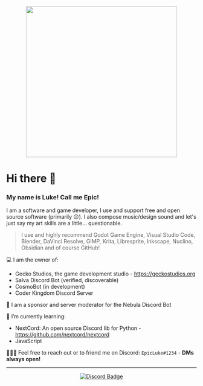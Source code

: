 <div id="header" align="center">
  <img src="https://media.giphy.com/media/ule4vhcY1xEKQ/giphy.gif" width="400"/>
</div>


# Hi there 👋
### My name is Luke! Call me Epic!


I am a software and game developer, I use and support free and open source software (primarily 😉).
I also compose music/design sound and let's just say my art skills are a little... questionable.


> I use and highly recommend Godot Game Engine, Visual Studio Code, Blender, DaVinci Resolve,
GIMP, Krita, Libresprite, Inkscape, Nuclino, Obsidian and of course GitHub!


💻 I am the owner of:
 - Gecko Studios, the game development studio - https://geckostudios.org
 - Salva Discord Bot (verified, discoverable)
 - CosmoBot (in development)
 - Coder Kingdom Discord Server

🤖 I am a sponsor and server moderator for the Nebula Discord Bot

🌱 I’m currently learning:
  - NextCord: An open source Discord lib for Python - https://github.com/nextcord/nextcord
  - JavaScript

🧑‍🤝‍🧑 Feel free to reach out or to friend me on Discord: `EpicLuke#1234` - __DMs always open!__


---


<div id="badges" align="center">
  <a href="https://discordapp.com/users/1058287634402783294">
    <img src="https://img.shields.io/badge/Discord-blue?style=for-the-badge&logo=discord&logoColor=white" alt="Discord Badge"/>
  </a>
</div>

